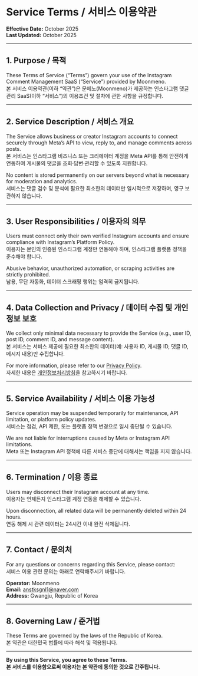 # Service Terms / 서비스 이용약관

**Effective Date:** October 2025  
**Last Updated:** October 2025  

---

## 1. Purpose / 목적

These Terms of Service (“Terms”) govern your use of the Instagram Comment Management SaaS (“Service”) provided by Moonmeno.  
본 서비스 이용약관(이하 “약관”)은 문메노(Moonmeno)가 제공하는 인스타그램 댓글 관리 SaaS(이하 “서비스”)의 이용조건 및 절차에 관한 사항을 규정합니다.

---

## 2. Service Description / 서비스 개요

The Service allows business or creator Instagram accounts to connect securely through Meta’s API to view, reply to, and manage comments across posts.  
본 서비스는 인스타그램 비즈니스 또는 크리에이터 계정을 Meta API를 통해 안전하게 연동하여 게시물의 댓글을 조회·답변·관리할 수 있도록 지원합니다.

No content is stored permanently on our servers beyond what is necessary for moderation and analytics.  
서비스는 댓글 검수 및 분석에 필요한 최소한의 데이터만 일시적으로 저장하며, 영구 보관하지 않습니다.

---

## 3. User Responsibilities / 이용자의 의무

Users must connect only their own verified Instagram accounts and ensure compliance with Instagram’s Platform Policy.  
이용자는 본인의 인증된 인스타그램 계정만 연동해야 하며, 인스타그램 플랫폼 정책을 준수해야 합니다.

Abusive behavior, unauthorized automation, or scraping activities are strictly prohibited.  
남용, 무단 자동화, 데이터 스크래핑 행위는 엄격히 금지됩니다.

---

## 4. Data Collection and Privacy / 데이터 수집 및 개인정보 보호

We collect only minimal data necessary to provide the Service (e.g., user ID, post ID, comment ID, and message content).  
본 서비스는 서비스 제공에 필요한 최소한의 데이터(예: 사용자 ID, 게시물 ID, 댓글 ID, 메시지 내용)만 수집합니다.

For more information, please refer to our [Privacy Policy](https://moonmeno.github.io/privacy-policy/).  
자세한 내용은 [개인정보처리방침](https://moonmeno.github.io/privacy-policy/)을 참고하시기 바랍니다.

---

## 5. Service Availability / 서비스 이용 가능성

Service operation may be suspended temporarily for maintenance, API limitation, or platform policy updates.  
서비스는 점검, API 제한, 또는 플랫폼 정책 변경으로 일시 중단될 수 있습니다.

We are not liable for interruptions caused by Meta or Instagram API limitations.  
Meta 또는 Instagram API 정책에 따른 서비스 중단에 대해서는 책임을 지지 않습니다.

---

## 6. Termination / 이용 종료

Users may disconnect their Instagram account at any time.  
이용자는 언제든지 인스타그램 계정 연동을 해제할 수 있습니다.

Upon disconnection, all related data will be permanently deleted within 24 hours.  
연동 해제 시 관련 데이터는 24시간 이내 완전 삭제됩니다.

---

## 7. Contact / 문의처

For any questions or concerns regarding this Service, please contact:  
서비스 이용 관련 문의는 아래로 연락해주시기 바랍니다.

**Operator:** Moonmeno  
**Email:** anstksgnl1@naver.com  
**Address:** Gwangju, Republic of Korea  

---

## 8. Governing Law / 준거법

These Terms are governed by the laws of the Republic of Korea.  
본 약관은 대한민국 법률에 따라 해석 및 적용됩니다.

---

**By using this Service, you agree to these Terms.**  
**본 서비스를 이용함으로써 이용자는 본 약관에 동의한 것으로 간주됩니다.**
